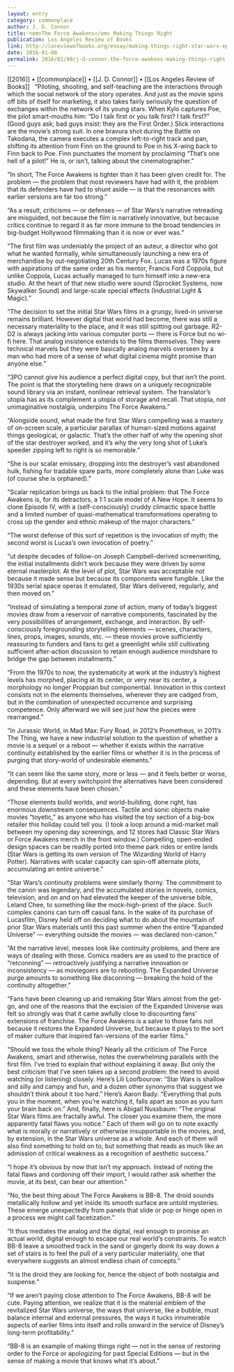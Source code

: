 ```yaml
---
layout: entry
category: commonplace
author: J. D. Connor
title: <em>The Force Awakens</em> Making Things Right
publication: Los Angeles Review of Books
link: http://lareviewofbooks.org/essay/making-things-right-star-wars-episode-vii-the-force-awakens/
date: 2016-01-08
permalink: 2016/01/08/j-d-connor-the-force-awakens-making-things-right
---
```


[[2016]] • [[commonplace]] • [[J. D. Connor]] • [[Los Angeles Review of Books]]
 
“Piloting, shooting, and self-teaching are the interactions through which the social network of the story operates. And just as the movie spins off bits of itself for marketing, it also takes fairly seriously the question of exchanges within the network of its young stars. When Kylo captures Poe, the pilot smart-mouths him: “Do I talk first or you talk first? I talk first?” (Good guys ask; bad guys insist: they are the First Order.) Slick interactions are the movie’s strong suit. In one bravura shot during the Battle on Takodana, the camera executes a complex left-to-right track and pan, shifting its attention from Finn on the ground to Poe in his X-wing back to Finn back to Poe. Finn punctuates the moment by proclaiming “That’s one hell of a pilot!” He is, or isn’t, talking about the cinematographer.”

“In short, The Force Awakens is tighter than it has been given credit for. The problem — the problem that most reviewers have had with it, the problem that its defenders have had to shunt aside — is that the resonances with earlier versions are far too strong.”

“As a result, criticisms — or defenses — of Star Wars’s narrative retreading are misguided, not because the film is narratively innovative, but because critics continue to regard it as far more immune to the broad tendencies in big-budget Hollywood filmmaking than it is now or ever was.”

“The first film was undeniably the project of an auteur, a director who got what he wanted formally, while simultaneously launching a new era of merchandise by out-negotiating 20th Century Fox. Lucas was a 1970s figure with aspirations of the same order as his mentor, Francis Ford Coppola, but unlike Coppola, Lucas actually managed to turn himself into a new-era studio. At the heart of that new studio were sound (Sprocket Systems, now Skywalker Sound) and large-scale special effects (Industrial Light & Magic).”

“The decision to set the initial Star Wars films in a grungy, lived-in universe remains brilliant. However digital that world had become, there was still a necessary materiality to the place, and it was still spitting out garbage. R2-D2 is always jacking into various computer ports — there is Force but no wi-fi here. That analog insistence extends to the films themselves. They were technical marvels but they were basically analog marvels overseen by a man who had more of a sense of what digital cinema might promise than anyone else.”

“3PO cannot give his audience a perfect digital copy, but that isn’t the point. The point is that the storytelling here draws on a uniquely recognizable sound library via an instant, nonlinear retrieval system. The translator’s utopia has as its complement a utopia of storage and recall. That utopia, not unimaginative nostalgia, underpins The Force Awakens.”

“Alongside sound, what made the first Star Wars compelling was a mastery of on-screen scale, a particular parallax of human-sized motions against things geological, or galactic. That’s the other half of why the opening shot of the star destroyer worked, and it’s why the very long shot of Luke’s speeder zipping left to right is so memorable.”

“She is our scalar emissary, dropping into the destroyer’s vast abandoned hulk, fishing for tradable spare parts, more completely alone than Luke was (of course she is orphaned).”

“Scalar replication brings us back to the initial problem: that The Force Awakens is, for its detractors, a 1:1 scale model of A New Hope. It seems to clone Episode IV, with a (self-consciously) cruddy climactic space battle and a limited number of quasi-mathematical transformations operating to cross up the gender and ethnic makeup of the major characters.”

“The worst defense of this sort of repetition is the invocation of myth; the second worst is Lucas’s own invocation of poetry.”

“ut despite decades of follow-on Joseph Campbell–derived screenwriting, the initial installments didn’t work because they were driven by some eternal masterplot. At the level of plot, Star Wars was acceptable not because it made sense but because its components were fungible. Like the 1930s serial space operas it emulated, Star Wars delivered, regularly, and then moved on.”

“Instead of simulating a temporal zone of action, many of today’s biggest movies draw from a reservoir of narrative components, fascinated by the very possibilities of arrangement, exchange, and interaction. By self-consciously foregrounding storytelling elements — scenes, characters, lines, props, images, sounds, etc. — these movies prove sufficiently reassuring to funders and fans to get a greenlight while still cultivating sufficient after-action discussion to retain enough audience mindshare to bridge the gap between installments.”

“From the 1970s to now, the systematicity at work at the industry’s highest levels has morphed, placing at its center, or very near its center, a morphology no longer Proppian but componential. Innovation in this context consists not in the elements themselves, wherever they are cadged from, but in the combination of unexpected occurrence and surprising competence. Only afterward we will see just how the pieces were rearranged.”

“In Jurassic World, in Mad Max: Fury Road, in 2012’s Prometheus, in 2011’s The Thing, we have a new industrial solution to the question of whether a movie is a sequel or a reboot — whether it exists within the narrative continuity established by the earlier films or whether it is in the process of purging that story-world of undesirable elements.”

“It can seem like the same story, more or less — and it feels better or worse, depending. But at every switchpoint the alternatives have been considered and these elements have been chosen.”

“Those elements build worlds, and world-building, done right, has enormous downstream consequences. Tactile and sonic objects make movies “toyetic,” as anyone who has visited the toy section of a big-box retailer this holiday could tell you. (I took a loop around a mid-market mall between my opening day screenings, and 12 stores had Classic Star Wars or Force Awakens merch in the front window.) Compelling, open-ended design spaces can be readily ported into theme park rides or entire lands (Star Wars is getting its own version of The Wizarding World of Harry Potter). Narratives with scalar capacity can spin-off alternate plots, accumulating an entire universe.”

“Star Wars’s continuity problems were similarly thorny. The commitment to the canon was legendary, and the accumulated stories in novels, comics, television, and on and on had elevated the keeper of the universe bible, Leland Chee, to something like the mock-high-priest of the place. Such complex canons can turn off casual fans. In the wake of its purchase of Lucasfilm, Disney held off on deciding what to do about the mountain of prior Star Wars materials until this past summer when the entire “Expanded Universe” — everything outside the movies — was declared non-canon.”

“At the narrative level, messes look like continuity problems, and there are ways of dealing with those. Comics readers are as used to the practice of “retconning” — retroactively justifying a narrative innovation or inconsistency — as moviegoers are to rebooting. The Expanded Universe purge amounts to something like disconning — breaking the hold of the continuity altogether.”

“Fans have been cleaning up and remaking Star Wars almost from the get-go, and one of the reasons that the excision of the Expanded Universe was felt so strongly was that it came awfully close to discounting fans’ extensions of franchise. The Force Awakens is a salve to those fans not because it restores the Expanded Universe, but because it plays to the sort of maker culture that inspired fan-versions of the earlier films.”

“Should we toss the whole thing? Nearly all the criticism of The Force Awakens, smart and otherwise, notes the overwhelming parallels with the first film. I’ve tried to explain that without explaining it away. But only the best criticism that I’ve seen takes up a second problem: the need to avoid watching (or listening) closely. Here’s Lili Loofbourow: “Star Wars is shallow and silly and campy and fun, and a dozen other synonyms that suggest we shouldn’t think about it too hard.” Here’s Aaron Bady: “Everything that puts you in the moment, when you’re watching it, falls apart as soon as you turn your brain back on.” And, finally, here is Abigail Nussbaum: “The original Star Wars films are fractally awful. The closer you examine them, the more apparently fatal flaws you notice.” Each of them will go on to note exactly what is morally or narratively or otherwise insupportable in the movies, and, by extension, in the Star Wars universe as a whole. And each of them will also find something to hold on to, but something that reads as much like an admission of critical weakness as a recognition of aesthetic success.”

“I hope it’s obvious by now that isn’t my approach. Instead of noting the fatal flaws and cordoning off their import, I would rather ask whether the movie, at its best, can bear our attention.”

“No, the best thing about The Force Awakens is BB-8. The droid sounds metallically hollow and yet inside its smooth surface are untold mysteries. These emerge unexpectedly from panels that slide or pop or hinge open in a process we might call facetization.”

“It thus mediates the analog and the digital, real enough to promise an actual world, digital enough to escape our real world’s constraints. To watch BB-8 leave a smoothed track in the sand or gingerly doink its way down a set of stairs is to feel the pull of a very particular materiality, one that everywhere suggests an almost endless chain of concepts.”

“It is the droid they are looking for, hence the object of both nostalgia and suspense.”

“If we aren’t paying close attention to The Force Awakens, BB-8 will be cute. Paying attention, we realize that it is the material emblem of the revitalized Star Wars universe, the ways that universe, like a bubble, must balance internal and external pressures, the ways it tucks innumerable aspects of earlier films into itself and rolls onward in the service of Disney’s long-term profitability.”

“BB-8 is an example of making things right — not in the sense of restoring order to the Force or apologizing for past Special Editions — but in the sense of making a movie that knows what it’s about.”
